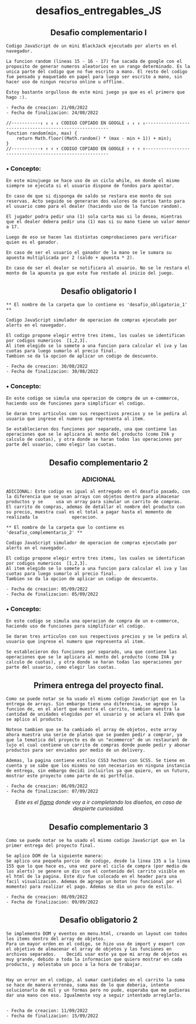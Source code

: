 
<div align="center">

# desafios_entregables_JS
</div>

<div align="center">

## Desafio complementario I
</div>

    Codigo JavaScript de un mini BlackJack ejecutado por alerts en el navegador.

    La funcion random (lineas 15 - 16 - 17) fue sacada de google con el proposito de generar numeros aleatorios en un rango determinado. Es la unica parte del codigo que no fue escrito a mano. El resto del codigo fue pensado y maquetado en papel para luego ser escrito a mano, sin hacer uso de ningun recurso online u offline.

    Estoy bastante orgulloso de este mini juego ya que es el primero que hago :).

    - Fecha de creacion: 21/08/2022
    - Fecha de finalizacion: 24/08/2022

```
//-----------↓ ↓ ↓ ↓ CODIGO COPIADO EN GOOGLE ↓ ↓ ↓ ↓--------------------------------------------------------
function random(min, max) {
    return Math.floor((Math.random() * (max - min + 1)) + min);
}
//-----------↑ ↑ ↑ ↑ CODIGO COPIADO EN GOOGLE ↑ ↑ ↑ ↑--------------------------------------------------------
```

### • Concepto:

    En este minujuego se hace uso de un ciclo while, en donde el mismo siempre se ejecuta si el usuario dispone de fondos para apostar.

    En caso de que si disponga de saldo se restara ese monto de sus reservas. Acto seguido se generaran dos valores de cartas tanto para el usuario como para el dealer (haciendo uso de la funcion random).

    El jugador podra pedir una (1) sola carta mas si lo desea, mientras que el dealer debera pedir una (1) mas si su mano tiene un valor menor a 17.

    Luego de eso se hacen las distintas comprobaciones para verificar quien es el ganador.

    En caso de ser el usuario el ganador de la mano se le sumara su apuesta multiplicada por 2 (saldo + apuesta * 2).

    En caso de ser el dealer se notificara al usuario. No se le restara el monto de la apuesta ya que este fue restado al inicio del juego.

<div align="center">

## Desafio obligatorio I
</div>

    ** El nombre de la carpeta que lo contiene es 'desafio_obligatorio_1' **

    Codigo JavaScript simulador de operacion de compras ejecutado por alerts en el navegador.

    El codigo propone elegir entre tres items, los cuales se identifican por codigos numericos  [1,2,3].
    Al item elegido se lo somete a una funcion para calcular el iva y las cuotas para luego sumarlo al precio final. 
    Tambien se da la opcion de aplicar un codigo de descuento.

    - Fecha de creacion: 30/08/2022
    - Fecha de finalizacion: 30/08/2022

### • Concepto:
    En este codigo se simula una operacion de compra de un e-commerce, haciendo uso de funciones para simplificar el codigo.

    Se daran tres articulos con sus respectivos precios y se le pedira al usuario que ingrese el numero que representa al item.

    Se establecieron dos funciones por separado, una que contiene las operaciones que se le aplicara al monto del producto (como IVA y calculo de cuotas), y otra donde se haran todas las operaciones por parte del usuario, como elegir las cuotas.

<div align="center">

## Desafio complementario 2
### ADICIONAL
</div>

    ADICIONAL: Este codigo es igual al entregado en el desafio pasado, con la diferencia que se usan arrays con objetos dentro para almacenar productos y se     usa un array para simular un carrito de compras. 
    El carrito de compras, ademas de detallar el nombre del producto con su precio, muestra cual es el total a pagar hasta el momento de realizada la             operacion.
    
    ** El nombre de la carpeta que lo contiene es 'desafio_complementario_2' **

    Codigo JavaScript simulador de operacion de compras ejecutado por alerts en el navegador.

    El codigo propone elegir entre tres items, los cuales se identifican por codigos numericos  [1,2,3].
    Al item elegido se lo somete a una funcion para calcular el iva y las cuotas para luego sumarlo al precio final. 
    Tambien se da la opcion de aplicar un codigo de descuento.

    - Fecha de creacion: 05/09/2022
    - Fecha de finalizacion: 05/09/2022
    
### • Concepto:
    En este codigo se simula una operacion de compra de un e-commerce, haciendo uso de funciones para simplificar el codigo.

    Se daran tres articulos con sus respectivos precios y se le pedira al usuario que ingrese el numero que representa al item.

    Se establecieron dos funciones por separado, una que contiene las operaciones que se le aplicara al monto del producto (como IVA y calculo de cuotas), y otra donde se haran todas las operaciones por parte del usuario, como elegir las cuotas.

<div align="center">

## Primera entrega del proyecto final.
</div>

    Como se puede notar se ha usado el mismo codigo JavaScript que en la entrega de arrays. Sin embargo tiene una diferencia, se agrego la funcion de, en el alert que muestra el carrito, tambien muestra la cantidad de unidades elegidas por el usuario y se aclara el IVA% que se aplico al producto.

    Notese tambien que se ha cambiado el array de objetos, este array ahora muestra una serie de platos que se pueden pedir a comprar, ya que la tematica del proyecto es de un "ecommerce" de un restaurant de lujo el cual contiene un carrito de compras donde puede pedir y abonar productos para ser enviados por medio de un delivery.

    Ademas, la pagina contiene estilos CSS3 hechos con SCSS. Se tiene en cuenta y se sabe que los mismos no son necesarios en ninguna instancia de entrega, sin embargo decidi incluirlos ya que quiero, en un futuro, mostrar este proyecto como parte de mi portfolio.

    - Fecha de creacion: 06/09/2022
    - Fecha de finalizacion: 07/09/2022

<div align='center'>

_Este es el [figma](https://www.figma.com/file/OiNOwjUaVQjLIKOHWenNgC/JavaScript-Project-Design?node-id=34%3A686) donde voy a ir completando los diseños, en caso de despierte curiosidad._
</div>

<div align="center">

## Desafio complementario 3
</div>

    Como se puede notar se ha usado el mismo codigo JavaScript que en la primer entrega del proyecto final.

    Se aplico DOM de la siguiente manera:
    Se aplico una pequeña porcio  de codigo, desde la linea 135 a la linea 155 que lo que hace es, una vez pare el ciclo de compra (por medio de los alerts) se genere un div con el contenido del carrito visible en el html de la pagina. Este div fue colocado en el header para una facil visualizacion. Ademas de agrego un boton (no funcional por el momento) para realizar el pago. Ademas se dio un poco de estilo.

    - Fecha de creacion: 08/09/2022
    - Fecha de finalizacion: 09/09/2022

<div align="center">

## Desafio obligatorio 2
</div>

    Se implemento DOM y eventos en menu.html, creando un layout con todos los items dentro del array de objetos. 
    Para un mayor orden en el codigo, se hizo uso de import y export con el objetivo de almacenar el array de objetos y las funciones en archivos separados.    Decidi usar esto ya que mi array de objetos es muy grande, debido a toda la informacion que quiero mostrar en cada producto, y molestaba un poco a la hora de trabajar.


    Hay un error en el codigo, al sumar cantidades en el carrito la suma se hace de manera erronea, suma mas de lo que deberia, intente solucionarlo de mil y un formas pero no pude, esperaba que me pudieras dar una mano con eso. Igualmente voy a seguir intentado arreglarlo.


    - Fecha de creacion: 11/09/2022
    - Fecha de finalizacion: 15/09/2022
